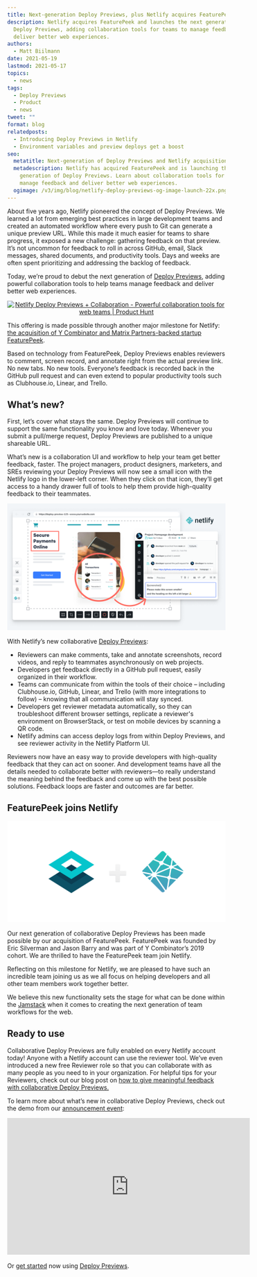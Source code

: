 ```yaml
---
title: Next-generation Deploy Previews, plus Netlify acquires FeaturePeek
description: Netlify acquires FeaturePeek and launches the next generation of
  Deploy Previews, adding collaboration tools for teams to manage feedback and
  deliver better web experiences.
authors:
  - Matt Biilmann
date: 2021-05-19
lastmod: 2021-05-17
topics:
  - news
tags:
  - Deploy Previews
  - Product
  - news
tweet: ""
format: blog
relatedposts:
  - Introducing Deploy Previews in Netlify
  - Environment variables and preview deploys get a boost
seo:
  metatitle: Next-generation of Deploy Previews and Netlify acquisition of FeaturePeek
  metadescription: Netlify has acquired FeaturePeek and is launching the next
    generation of Deploy Previews. Learn about collaboration tools for teams to
    manage feedback and deliver better web experiences.
  ogimage: /v3/img/blog/netlify-deploy-previews-og-image-launch-22x.png
---
```

About five years ago, Netlify pioneered the concept of Deploy Previews. We learned a lot from emerging best practices in large development teams and created an automated workflow where every push to Git can generate a unique preview URL. While this made it much easier for teams to share progress, it exposed a new challenge: gathering feedback on that preview. It’s not uncommon for feedback to roll in across GitHub, email, Slack messages, shared documents, and productivity tools. Days and weeks are often spent prioritizing and addressing the backlog of feedback.

Today, we’re proud to debut the next generation of [Deploy Previews](https://www.netlify.com/products/deploy-previews/), adding powerful collaboration tools to help teams manage feedback and deliver better web experiences.

<center> <a href="https://www.producthunt.com/posts/netlify-deploy-previews-collaboration?utm_source=badge-featured&utm_medium=badge&utm_souce=badge-netlify-deploy-previews-collaboration" target="_blank"><img src="https://api.producthunt.com/widgets/embed-image/v1/featured.svg?post_id=296496&theme=light" alt="Netlify Deploy Previews + Collaboration - Powerful collaboration tools for web teams | Product Hunt" style="width: 250px; height: 54px;" width="250" height="54" /></a> </center>

This offering is made possible through another major milestone for Netlify: [the acquisition of Y Combinator and Matrix Partners-backed startup FeaturePeek](https://www.netlify.com/press/netlify-acquires-featurepeek-and-launches-next-generation-of-deploy-previews-to-streamline-collaboration-for-web-teams).

Based on technology from FeaturePeek, Deploy Previews enables reviewers to comment, screen record, and annotate right from the actual preview link. No new tabs. No new tools. Everyone’s feedback is recorded back in the GitHub pull request and can even extend to popular productivity tools such as Clubhouse.io, Linear, and Trello.

## What’s new?

First, let’s cover what stays the same. Deploy Previews will continue to support the same functionality you know and love today. Whenever you submit a pull/merge request, Deploy Previews are published to a unique shareable URL.

What’s new is a collaboration UI and workflow to help your team get better feedback, faster. The project managers, product designers, marketers, and SREs reviewing your Deploy Previews will now see a small icon with the Netlify logo in the lower-left corner. When they click on that icon, they’ll get access to a handy drawer full of tools to help them provide high-quality feedback to their teammates.

![Netlify collaborative Deploy Previews](/v3/img/blog/netlify-deploypreview-may-19-2021-9-am-pt.png "Next generation of Collaborative Deploy Previews")

With Netlify’s new collaborative [Deploy Previews](https://www.netlify.com/products/deploy-previews/):

* Reviewers can make comments, take and annotate screenshots, record videos, and reply to teammates asynchronously on web projects.
* Developers get feedback directly in a GitHub pull request, easily organized in their workflow.
* Teams can communicate from within the tools of their choice – including Clubhouse.io, GitHub, Linear, and Trello (with more integrations to follow) – knowing that all communication will stay synced.
* Developers get reviewer metadata automatically, so they can troubleshoot different browser settings, replicate a reviewer's environment on BrowserStack, or test on mobile devices by scanning a QR code.
* Netlify admins can access deploy logs from within Deploy Previews, and see reviewer activity in the Netlify Platform UI.

Reviewers now have an easy way to provide developers with high-quality feedback that they can act on sooner. And development teams have all the details needed to collaborate better with reviewers—to really understand the meaning behind the feedback and come up with the best possible solutions. Feedback loops are faster and outcomes are far better.

## FeaturePeek joins Netlify

![Netlify Acquires FeaturePeek](/v3/img/blog/frame-1-1-.png "Netlify Acquires FeaturePeek")

Our next generation of collaborative Deploy Previews has been made possible by our acquisition of FeaturePeek. FeaturePeek was founded by Eric Silverman and Jason Barry and was part of Y Combinator’s 2019 cohort. We are thrilled to have the FeaturePeek team join Netlify.

Reflecting on this milestone for Netlify, we are pleased to have such an incredible team joining us as we all focus on helping developers and all other team members work together better.

We believe this new functionality sets the stage for what can be done within the [Jamstack](https://www.netlify.com/jamstack/) when it comes to creating the next generation of team workflows for the web.

## Ready to use

Collaborative Deploy Previews are fully enabled on every Netlify account today! Anyone with a Netlify account can use the reviewer tool. We’ve even introduced a new free Reviewer role so that you can collaborate with as many people as you need to in your organization. For helpful tips for your Reviewers, check out our blog post on [how to give meaningful feedback with collaborative Deploy Previews. ](https://www.netlify.com/blog/2021/05/19/give-meaningful-feedback-with-collaborative-deploy-previews/)

To learn more about what’s new in collaborative Deploy Previews, check out the demo from our [announcement event](https://www.netlify.com/events/product-reveal):

<iframe width="560" height="315" src="https://www.youtube.com/embed/c2TrTPoYxrc" title="YouTube video player" frameborder="0" allow="accelerometer; autoplay; clipboard-write; encrypted-media; gyroscope; picture-in-picture" allowfullscreen></iframe>

Or [get started](https://app.netlify.com/) now using [Deploy Previews](https://www.netlify.com/products/deploy-previews/).
